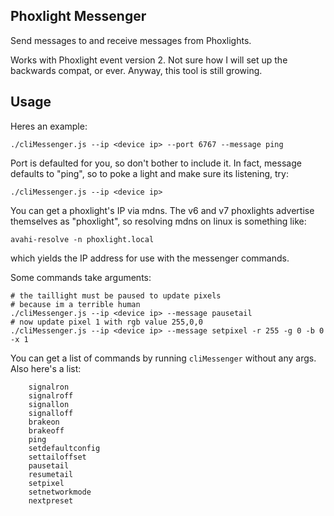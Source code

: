 Phoxlight Messenger
-----------------
Send messages to and receive messages from Phoxlights. 

Works with Phoxlight event version 2. Not sure how I will set up the backwards compat, or ever. Anyway, this tool is still growing.

Usage
--------------
Heres an example:

    ./cliMessenger.js --ip <device ip> --port 6767 --message ping

Port is defaulted for you, so don't bother to include it. In fact, message defaults to "ping", so to poke a light and make sure its listening, try:

    ./cliMessenger.js --ip <device ip>

You can get a phoxlight's IP via mdns. The v6 and v7 phoxlights advertise themselves as "phoxlight", so resolving mdns on linux is something like:

    avahi-resolve -n phoxlight.local

which yields the IP address for use with the messenger commands.

Some commands take arguments:

    # the taillight must be paused to update pixels
    # because im a terrible human
    ./cliMessenger.js --ip <device ip> --message pausetail
    # now update pixel 1 with rgb value 255,0,0
    ./cliMessenger.js --ip <device ip> --message setpixel -r 255 -g 0 -b 0 -x 1

You can get a list of commands by running `cliMessenger` without any args. Also here's a list:

```
    signalron
    signalroff
    signallon
    signalloff
    brakeon
    brakeoff
    ping
    setdefaultconfig
    settailoffset
    pausetail
    resumetail
    setpixel
    setnetworkmode
    nextpreset
```
